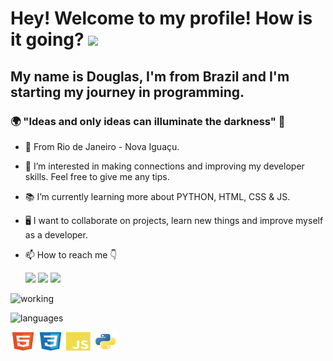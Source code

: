 # Hey! Welcome to my profile! How is it going? <img src="https://raw.githubusercontent.com/MartinHeinz/MartinHeinz/master/wave.gif" width="30px">

## My name is Douglas, I'm from Brazil and I'm starting my journey in programming.  
### 🌍 "Ideas and only ideas can illuminate the darkness" 🧠
- 📍 From Rio de Janeiro - Nova Iguaçu.
- 👀 I’m interested in making connections and improving my developer skills. Feel free to give me any tips.
- 📚 I’m currently learning more about PYTHON, HTML, CSS & JS.
- 🖥️ I want to collaborate on projects, learn new things and improve myself as a developer.
- 📫 How to reach me 👇

   <a href="https://www.instagram.com/dg.oliveira96/" target="_blank"><img src="https://img.shields.io/badge/-Instagram-%23E4405F?style=for-the-badge&logo=instagram&logoColor=white" target="_blank"></a> 
  <a href = "mailto:douglasdeoliveiradd@gmail.com"><img src="https://img.shields.io/badge/-Gmail-%23333?style=for-the-badge&logo=gmail&logoColor=white" target="_blank"></a>
  <a href="https://www.linkedin.com/in/douglas-de-oliveira-henrique-9b2b31176/" target="_blank"><img src="https://img.shields.io/badge/-LinkedIn-%230077B5?style=for-the-badge&logo=linkedin&logoColor=white" target="_blank"></a>   
  
![working](https://user-images.githubusercontent.com/79033956/113070859-ec92ce80-9199-11eb-95f3-ffa5aebf4cf1.gif)

![languages](https://github-readme-stats.vercel.app/api/top-langs/?username=douglasoliveira96&hide=scss&layout=compact&theme=tokyonight)
<div style="display: inline_block">
  <img align="center" alt="Douglas-HTML" height="30" width="40" src="https://raw.githubusercontent.com/devicons/devicon/master/icons/html5/html5-original.svg">
  <img align="center" alt="Douglas-CSS" height="30" width="40" src="https://raw.githubusercontent.com/devicons/devicon/master/icons/css3/css3-original.svg">   
  <img align="center" alt="Douglas-Js" height="30" width="40" src="https://raw.githubusercontent.com/devicons/devicon/master/icons/javascript/javascript-plain.svg">
  <img align="center" alt="Douglas-Python" height="30" width="40" src="https://raw.githubusercontent.com/devicons/devicon/master/icons/python/python-original.svg">
</div>
